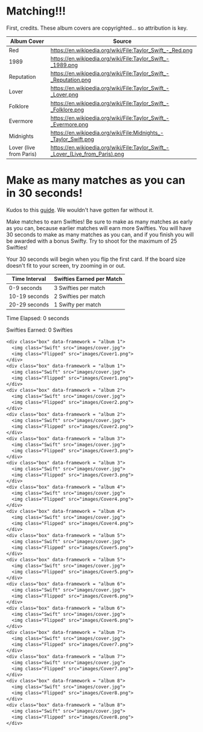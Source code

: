 # Matching!!!

First, credits. These album covers are copyrighted... so attribution is key.

| Album Cover | Source |
|-|-|
| Red | https://en.wikipedia.org/wiki/File:Taylor_Swift_-_Red.png |
| 1989 | https://en.wikipedia.org/wiki/File:Taylor_Swift_-_1989.png|
| Reputation | https://en.wikipedia.org/wiki/File:Taylor_Swift_-_Reputation.png |
| Lover | https://en.wikipedia.org/wiki/File:Taylor_Swift_-_Lover.png |
| Folklore | https://en.wikipedia.org/wiki/File:Taylor_Swift_-_Folklore.png |
| Evermore | https://en.wikipedia.org/wiki/File:Taylor_Swift_-_Evermore.png | 
| Midnights | https://en.wikipedia.org/wiki/File:Midnights_-_Taylor_Swift.png |
| Lover (live from Paris) | https://en.wikipedia.org/wiki/File:Taylor_Swift_-_Lover_(Live_from_Paris).png | 



# Make as many matches as you can in 30 seconds!


Kudos to this [guide](https://marina-ferreira.github.io/tutorials/js/memory-game/). We wouldn't have gotten far without it.

Make matches to earn Swifties! Be sure to make as many matches as early as you can, because earlier matches will earn more Swifties. You will have 30 seconds to make as many matches as you can, and if you finish you will be awarded with a bonus Swifty. Try to shoot for the maximum of 25 Swifties!

Your 30 seconds will begin when you flip the first card. If the board size doesn't fit to your screen, try zooming in or out.


| Time Interval | Swifties Earned per Match |
|-|-|
| 0-9 seconds | 3 Swifties per match |
| 10-19 seconds | 2 Swifties per match |
| 20-29 seconds | 1 Swifty per match |


<p id="time">Time Elapsed: 0 seconds</p>

<p id="swifties">Swifties Earned: 0 Swifties</p>


<body class="MemBoard">
  <section class="board">

    <div class="box" data-framework = "album 1">
      <img class="Swift" src="images/cover.jpg">
      <img class="Flipped" src="images/Cover1.png">
    </div>
    <div class="box" data-framework = "album 1">
      <img class="Swift" src="images/cover.jpg">
      <img class="Flipped" src="images/Cover1.png">
    </div>
    <div class="box" data-framework = "album 2">
      <img class="Swift" src="images/cover.jpg">
      <img class="Flipped" src="images/Cover2.png">
    </div>
    <div class="box" data-framework = "album 2">
      <img class="Swift" src="images/cover.jpg">
      <img class="Flipped" src="images/Cover2.png">
    </div>
    <div class="box" data-framework = "album 3">
      <img class="Swift" src="images/cover.jpg">
      <img class="Flipped" src="images/Cover3.png">
    </div>
    <div class="box" data-framework = "album 3">
      <img class="Swift" src="images/cover.jpg">
      <img class="Flipped" src="images/Cover3.png">
    </div>
    <div class="box" data-framework = "album 4">
      <img class="Swift" src="images/cover.jpg">
      <img class="Flipped" src="images/Cover4.png">
    </div>
    <div class="box" data-framework = "album 4">
      <img class="Swift" src="images/cover.jpg">
      <img class="Flipped" src="images/Cover4.png">
    </div>
    <div class="box" data-framework = "album 5">
      <img class="Swift" src="images/cover.jpg">
      <img class="Flipped" src="images/Cover5.png">
    </div>
    <div class="box" data-framework = "album 5">
      <img class="Swift" src="images/cover.jpg">
      <img class="Flipped" src="images/Cover5.png">
    </div>
    <div class="box" data-framework = "album 6">
      <img class="Swift" src="images/cover.jpg">
      <img class="Flipped" src="images/Cover6.png">
    </div>
    <div class="box" data-framework = "album 6">
      <img class="Swift" src="images/cover.jpg">
      <img class="Flipped" src="images/Cover6.png">
    </div>
    <div class="box" data-framework = "album 7">
      <img class="Swift" src="images/cover.jpg">
      <img class="Flipped" src="images/Cover7.png">
    </div>
    <div class="box" data-framework = "album 7">
      <img class="Swift" src="images/cover.jpg">
      <img class="Flipped" src="images/Cover7.png">
    </div>
    <div class="box" data-framework = "album 8">
      <img class="Swift" src="images/cover.jpg">
      <img class="Flipped" src="images/Cover8.png">
    </div>
    <div class="box" data-framework = "album 8">
      <img class="Swift" src="images/cover.jpg">
      <img class="Flipped" src="images/Cover8.png">
    </div>
  </section>

  <!-- <script src="memorygame.js"></script> -->
  
</body>


<script type="text/javascript" src="{{ site.baseurl }}/getUsername.js"></script>

<script>

  // Kudos to https://marina-ferreira.github.io/tutorials/js/memory-game/ for the help!!!
  // This part is for the cards and the memory game
  // Kudos to the W3Schools countdown timer lesson!
  // I thought it would be more convenient to have it count up
  // https://www.w3schools.com/howto/howto_js_countdown.asp


  const cards = document.querySelectorAll('.box');

  cards.forEach(card => card.addEventListener('click', flipCard));

  var matches = 0;
  var sec = 0;
  var money = 0;
  var beforeTime = 0;
  var afterTime = 0;
  // console.log(sec)
  let gameInactive = true;
  let gameOver = false;
  let hasFlipped = false;
  let lockdown = false;
  let firstCard, secondCard;

  // functions wrapped in parenthesis are called immediately

  (function randomize() {
      cards.forEach(card => {
          let Position = Math.floor(Math.random() * 20);
          card.style.order = Position;
      });
  })();

  // anti-cheating mechanism. Will detect use of inspect element.
  // Inspect element can be used to cheat by seeing which pairs
  // match before starting

  function detectCheating() {
      // console.log("Checked for cheating")
      beforeTime = new Date().getTime();
      debugger;
      afterTime = new Date().getTime();
      if (afterTime - beforeTime > 100) {
          gameOver = true;
          money = 0;
          document.getElementById("time").innerHTML = "You have been caught cheating! Please reload the page without inspect element open before playing.";
      }
  }



  function clearVar() {
      [hasFlipped, lockdown] = [false, false];
      [firstCard, secondCard] = [null, null];
  }

  function noFlip() {
      // console.log("event listener removed!");
      firstCard.removeEventListener("click", flipCard);
      secondCard.removeEventListener("click", flipCard);
      clearVar();
  }

  function reject() {
      lockdown = true;
      // console.log("failure to match detected! Locking board...");        
      setTimeout(() => {
          firstCard.classList.remove('flip');
          secondCard.classList.remove('flip');
          clearVar();
          // console.log("board unlocked");
      }, 500); // this is lower than the tutorial because this will be a fast-paced game
  }

  function updateMoney() {
      // console.log("Timecheck: " +sec);
      if (sec < 10) {
          money += 3;
      } else if (sec < 20) {
          money += 2;
      } else {
          money += 1;
      }
      if (matches == 8) {
          money += 1;
          document.getElementById("time").innerHTML = "Congrats on Finishing! Play again to see how close you can get to 25 Swifties!";
          gameOver = true;
        sendMoney();
      }
      //console.log(money);
      document.getElementById("swifties").innerHTML = "Swifties Earned: " + money + " Swifties";
  }

  function timer() {
      // console.log(sec);
      if (gameInactive) return;
      if (sec == 29) {
          document.getElementById("time").innerHTML = "Time's up!";
          gameOver = true;

        sendMoney();
      }
      if (gameOver) return;
      var currentTime = new Date().getTime();
      var diff = currentTime - startTime;
      sec = Math.floor(diff % (1000 * 60) / 1000);
      document.getElementById("time").innerHTML = "Time Elapsed: " + sec + " seconds";
      return sec;
  }

  function timedExecutables() {
      if (gameOver) return;
      //detectCheating(); 
      timer();

      if (gameOver) {
          console.log("over");
          // uncomment once backend is up
          sendMoney();
      }
  }

  // run the function every ___ milliseconds according to second argument
  // For some reason you can only have one setInterval running
  // so I lapped the two functions into a parent

  setInterval(timedExecutables, 1000);

  function checkMatching() {
      if (firstCard.dataset.framework === secondCard.dataset.framework) {
              noFlip();
              matches += 1;
              updateMoney();
              // console.log("match detected!");
          } else {
              reject()
          }
  }

  function flipCard() {
      if (lockdown) return;
      if (gameOver) return;
      if (this === firstCard) {
          // console.log("Select another card");
          return;
      }
      // console.log("clickity time!");
    
      this.classList.add('flip');
    
      if (!hasFlipped) {
          if (gameInactive) {
              gameInactive = false;
              startTime = new Date().getTime();
          }
          hasFlipped = true;
          firstCard = this;
          // console.log("first card detected! This card is ");
          // console.log(firstCard);
      } else {
          secondCard = this;
          // console.log("second card detected! This card is");
          // console.log(secondCard);
          checkMatching()
      }
  }


async function sendMoney() {
    let data = await fetchUsername();

    let username = data["sub"];
    console.log(username)
}
  
const url = https://taylorswifties.duckdns.org/api/users/updateTokens
console.log(username)

const requestOptions = {
            method: 'POST',
            mode: 'cors', // no-cors, *cors, same-origin
            cache: 'no-cache', // *default, no-cache, reload, force-cache, only-if-cached
            // credentials: 'include', // include, *same-origin, omit
            body: JSON.stringify(body),
            headers: {
                "content-type": "application/json",
            },
        };

//        document.getElementById("message").innerHTML ="jsjsjs";

        // Fetch JWT
        fetch(url, requestOptions)
        .then(response => {
            // trap error response from Web API
            if (response.status !== 200) {
                var message = 'Update Token error: ' + response.status + " " + response.statusText;
                if (response.status == 400 ) {
                  var message = 'HTTP Error 400. We messed up fetch.'
                }
                console.log(message);
                localStorage.removeItem("username");
                return;
            }
  
            response.json().then(data => {
                var message = 'Account creation success: ' + document.getElementById("username").value;
                document.getElementById("message").innerHTML = message;
                localStorage.setItem("username", data.username);
                localStorage.setItem("password", data.password)
            })
        })
// alternative way to do async/await that also works
/*
 function sendMoney() {
        fetchUsername().then(data => {
            console.log(data);
        })
    }
    */


  function sendMoney2() {
      let username = getUsername();
      console.log(username);
      /*
          document.getElementById("error").innerHTML = "";


          var baseurl = "https://taylorswifties.duckdns.org/api/users/updateTokens";
        
          const body = {
              username: document.getElementById("username").value,
              token: money
          };

          // Set Headers to support cross origin
          //IMPORTANT!!!!!!! TO SUCCESSFULLY POST, YOU NEED TO REMOVE
          // credentials:'include'
          const requestOptions = {
              method: 'POST',
              mode: 'cors', // no-cors, *cors, same-origin
              cache: 'no-cache', // *default, no-cache, reload, force-cache, only-if-cached
              //credentials: 'include', // include, *same-origin, omit
              body: JSON.stringify(body),
              headers: {
                  "content-type": "application/json"
              },
          };

          // Fetch JWT
          fetch(baseurl, requestOptions)
          .then(response => {
              // trap error response from Web API
              if (!response.ok) {
                  const errorMsg = response.status + " error";
                  console.log(errorMsg);

                  if (response.status === 400) {
                      console.log("Incorrect username or password");
                      
                    
                  }
              
                  return;
              }

              response.json().then(data => {
                  console.log(data);

              })

          })
      */
  }


</script>




